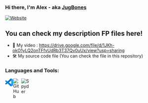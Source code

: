 ### Hi there, I'm Alex - aka [JugBones][website]
[![Website](https://www.kindpng.com/picc/m/128-1280187_github-logo-png-github-transparent-png.png)](https://github.com/JugBones)

## You can check my description FP files here!

- 🎥 My video : https://drive.google.com/file/d/1JKh-okO1yLQ2onTFfvUdRb3T37Qv0uUx/view?usp=sharing
- 🛠 My source code file (You can check the file in this repository)


### Languages and Tools:

<img align="left" alt="Visual Studio Code" width="26px" src="https://raw.githubusercontent.com/github/explore/80688e429a7d4ef2fca1e82350fe8e3517d3494d/topics/visual-studio-code/visual-studio-code.png" />
<img align="left" alt="GitHub" width="26px" 
src="https://github.githubassets.com/images/modules/logos_page/GitHub-Mark.png" />
<img align="left" alt="Spyder" width="26px"
src="https://www.vhv.rs/dpng/d/208-2081256_python-logo-png-spyder-logo-spyder-python-icon.png" />


[website]: https://github.com/JugBones


